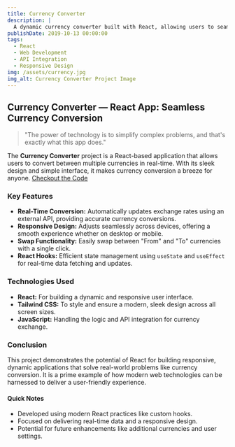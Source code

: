 ```yaml
---
title: Currency Converter 
description: |
  A dynamic currency converter built with React, allowing users to seamlessly convert between various currencies in real-time. The project showcases modern web development practices using React hooks and external API integration for accurate exchange rates.
publishDate: 2019-10-13 00:00:00
tags:
  - React
  - Web Development
  - API Integration
  - Responsive Design
img: /assets/currency.jpg
img_alt: Currency Converter Project Image
---
```


## Currency Converter — React App: Seamless Currency Conversion

> "The power of technology is to simplify complex problems, and that's exactly what this app does."

The **Currency Converter** project is a React-based application that allows users to convert between multiple currencies in real-time. With its sleek design and simple interface, it makes currency conversion a breeze for anyone. [Checkout the Code](https://github.com/ChaitanyaKulkarni001/Currency-Converter)

### Key Features

- **Real-Time Conversion:** Automatically updates exchange rates using an external API, providing accurate currency conversions.
- **Responsive Design:** Adjusts seamlessly across devices, offering a smooth experience whether on desktop or mobile.
- **Swap Functionality:** Easily swap between "From" and "To" currencies with a single click.
- **React Hooks:** Efficient state management using `useState` and `useEffect` for real-time data fetching and updates.
  
### Technologies Used

- **React:** For building a dynamic and responsive user interface.
- **Tailwind CSS:** To style and ensure a modern, sleek design across all screen sizes.
- **JavaScript:** Handling the logic and API integration for currency exchange.
  


### Conclusion

This project demonstrates the potential of React for building responsive, dynamic applications that solve real-world problems like currency conversion. It is a prime example of how modern web technologies can be harnessed to deliver a user-friendly experience.

#### Quick Notes

- Developed using modern React practices like custom hooks.
- Focused on delivering real-time data and a responsive design.
- Potential for future enhancements like additional currencies and user settings.
